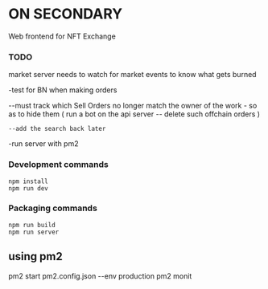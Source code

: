 # ON SECONDARY 
 
Web frontend for NFT Exchange
 

 

### TODO
 


market server needs to watch for market events to know what gets burned 

-test for BN when making orders 


--must track which Sell Orders no longer match the owner of the work - so as to hide them ( run a bot on the api server -- delete such offchain orders )




    --add the search back later 

    

   

-run server with pm2 
 

   


### Development commands
```
npm install
npm run dev
```

### Packaging commands
```
npm run build
npm run server
```


## using pm2

 pm2 start pm2.config.json --env production 
pm2 monit 
